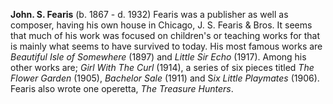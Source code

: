 
**John. S. Fearis** (b. 1867 - d. 1932) Fearis was a publisher as well as composer, having his own house in Chicago, J. S. Fearis & Bros. It seems that much of his work was focused on children's or teaching works for that is mainly what seems to have survived to today. His most famous works are *Beautiful Isle of Somewhere* (1897) and *Little Sir Echo* (1917). Among his other works are; *Girl With The Curl* (1914), a series of six pieces titled *The Flower Garden* (1905), *Bachelor Sale* (1911) and S*ix Little Playmates* (1906). Fearis also wrote one operetta, *The Treasure Hunters*. 